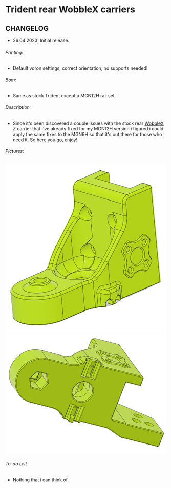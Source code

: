 # Trident rear WobbleX carriers
## CHANGELOG
- 26.04.2023: Initial release.

###### Printing:
- Default voron settings, correct orientation, no supports needed!

###### Bom:
- Same as stock Trident except a MGN12H rail set.

###### Description:
- Since it's been discovered a couple issues with the stock rear [WobbleX](https://github.com/MirageC79/Interfaces-for-WobbleX-integration/tree/main/Voron/Trident) Z carrier that I've already fixed for my MGN12H version i figured i could apply the same fixes to the MGN9H so that it's out there for those who need it. So here you go, enjoy!

###### Pictures:
![](./pics/1.png)
![](./pics/2.png)

###### To-do List
- Nothing that i can think of.
